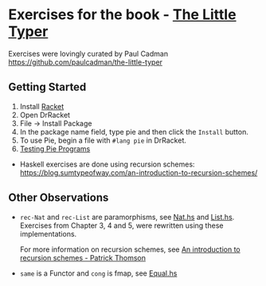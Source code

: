 # Exercises for the book - [The Little Typer](http://thelittletyper.com/)

Exercises were lovingly curated by Paul Cadman
https://github.com/paulcadman/the-little-typer

## Getting Started

  1. Install [Racket](https://racket-lang.org/)
  2. Open DrRacket
  3. File -> Install Package
  4. In the package name field, type pie and then click the `Install` button.
  5. To use Pie, begin a file with `#lang pie` in DrRacket.
  6. [Testing Pie Programs](https://docs.racket-lang.org/pie/index.html#%28form._%28%28lib._pie%2Fmain..rkt%29._check-same%29%29)

  - Haskell exercises are done using recursion schemes: https://blog.sumtypeofway.com/an-introduction-to-recursion-schemes/

## Other Observations

  - `rec-Nat` and `rec-List` are paramorphisms, see [Nat.hs](https://github.com/awalterschulze/the-little-typer-exercises/blob/master/pie-haskell/src/Pie/Nat.hs) and [List.hs](https://github.com/awalterschulze/the-little-typer-exercises/blob/master/pie-haskell/src/Pie/List.hs).  Exercises from Chapter 3, 4 and 5, were rewritten using these implementations.
  
    For more information on recursion schemes, see [An introduction to recursion schemes - Patrick Thomson](https://blog.sumtypeofway.com/an-introduction-to-recursion-schemes/)

  - `same` is a Functor and `cong` is fmap, see [Equal.hs](https://github.com/awalterschulze/the-little-typer-exercises/blob/master/pie-haskell/src/Pie/Equal.hs)
